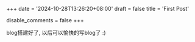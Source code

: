 +++
date = '2024-10-28T13:26:20+08:00'
draft = false
title = 'First Post'

disable_comments = false
+++

blog搭建好了, 以后可以愉快的写blog了 :)
